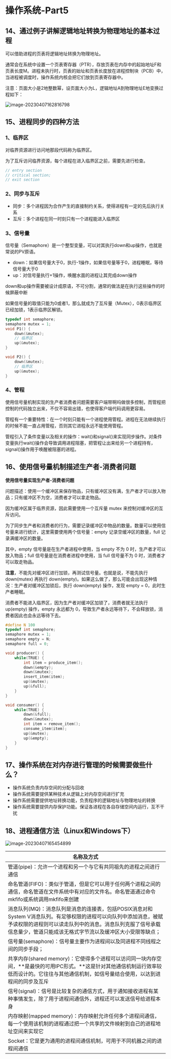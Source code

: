 # 操作系统-Part5

## 14、通过例子讲解逻辑地址转换为物理地址的基本过程

可以借助进程的页表将逻辑地址转换为物理地址。

通常会在系统中设置一个页表寄存器（PTR），存放页表在内存中的起始地址F和页表长度M。进程未执行时，页表的始址和页表长度放在进程控制块（PCB）中，当进程被调度时，操作系统内核会把它们放到页表寄存器中。

注意：页面大小是2地整数幂，设页面大小为L，逻辑地址A到物理地址E地变换过程如下：

![image-20230407162816798](https://happygoing.oss-cn-beijing.aliyuncs.com/img/image-20230407162816798.png)

## 15、进程同步的四种方法

### 1、临界区

对临界资源进行访问地那段代码称为临界区。

为了互斥访问临界资源，每个进程在进入临界区之前，需要先进行检查。

```C++
// entry section
// critical section;
// exit section
```

### 2、同步与互斥

- 同步：多个进程因为合作产生的直接制约关系，使得进程有一定的先后执行关系
- 互斥：多个进程在同一时刻只有一个进程能进入临界区

### 3、信号量

信号量（Semaphore）是一个整型变量，可以对其执行down和up操作，也就是常说的PV原语。

- down：如果信号量大于0，执行-1操作，如果信号量等于0，进程睡眠，等待信号量大于0
- up：对信号量执行+1操作，唤醒水面的进程让其完成down操作

down和up操作需要被设计成原语，不可分割，通常的做法是在执行这些操作的时候屏蔽中断

如果信号量的取值只能为0或者1，那么就成为了互斥量（Mutex），0表示临界区已经加锁，1表示临界区解锁。

```C
typedef int semaphore;
semaphore mutex = 1;
void P1() {
    down(&mutex);
    // 临界区
    up(&mutex);
}

void P2() {
    down(&mutex);
    // 临界区
    up(&mutex);
}
```

### 4、管程

使用信号量机制实现的生产者消费者问题需要客户端带啊吗做很多控制，而管程把控制的代码独立出来，不仅不容易出错，也使得客户端代码调用更容易。

管程有一个重要特性：在一个时刻只能有一个进程使用管程。进程在无法继续执行的时候不能一直占用管程，否则其它进程永远不能使用管程。

管程引入了条件变量以及相关的操作：wait()和signal()来实现同步操作。对条件变量执行wait()操作会导致调用进程阻塞，把管程让出来给另一个进程持有，signal()操作用于唤醒被阻塞的进程。

## 16、使用信号量机制描述生产者-消费者问题

**使用信号量实现生产者-消费者问题**

问题描述：使用一个缓冲区来保存物品，只有缓冲区没有满，生产者才可以放入物品；只有缓冲区不为空，消费者才可以拿走物品。

因为缓冲区属于临界资源，因此需要使用一个互斥量 mutex 来控制对缓冲区的互斥访问。

为了同步生产者和消费者的行为，需要记录缓冲区中物品的数量。数量可以使用信号量来进行统计，这里需要使用两个信号量：empty 记录空缓冲区的数量，full 记录满缓冲区的数量。

其中，empty 信号量是在生产者进程中使用，当 empty 不为 0 时，生产者才可以放入物品；full 信号量是在消费者进程中使用，当 full 信号量不为 0 时，消费者才可以取走物品。

**注意**，不能先对缓冲区进行加锁，再测试信号量。也就是说，不能先执行 down(mutex) 再执行 down(empty)。如果这么做了，那么可能会出现这种情况：生产者对缓冲区加锁后，执行 down(empty) 操作，发现 empty = 0，此时生产者睡眠。

消费者不能进入临界区，因为生产者对缓冲区加锁了，消费者就无法执行 up(empty) 操作，empty 永远都为 0，导致生产者永远等待下，不会释放锁，消费者因此也会永远等待下去。

```c
#define N 100
typedef int semaphore;
semaphore mutex = 1;
semaphore empty = N;
semaphore full = 0;

void producer() {
    while(TRUE) {
        int item = produce_item();
        down(&empty);
        down(&mutex);
        insert_item(item);
        up(&mutex);
        up(&full);
    }
}

void consumer() {
    while(TRUE) {
        down(&full);
        down(&mutex);
        int item = remove_item();
        consume_item(item);
        up(&mutex);
        up(&empty);
    }
}
```

## 17、操作系统在对内存进行管理的时候需要做些什么？

- 操作系统负责内存空间的分配与回收
- 操作系统需要提供某种技术从逻辑上对内存空间进行扩充
- 操作系统需要提供地址转换功能，负责程序的逻辑地址与物理地址的转换
- 操作系统需要提供内存保护功能。保证各进程在各自存储空间内运行，互不干扰

## 18、进程通信方法（Linux和Windows下）

![image-20230407165454899](https://happygoing.oss-cn-beijing.aliyuncs.com/img/image-20230407165454899.png)

| 名称及方式                                                   |
| ------------------------------------------------------------ |
| 管道(pipe)：允许一个进程和另一个与它有共同祖先的进程之间进行通信 |
| 命名管道(FIFO)：类似于管道，但是它可以用于任何两个进程之间的通信，命名管道在文件系统中有对应的文件名。命名管道通过命令mkfifo或系统调用mkfifo来创建 |
| 消息队列(MQ)：消息队列是消息的连接表，包括POSIX消息对和System V消息队列。有足够权限的进程可以向队列中添加消息，被赋予读权限的进程则可以读走队列中的消息。消息队列克服了信号承载信息量少，管道只能成该无格式字节流以及缓冲区大小受限等缺点； |
| 信号量(semaphore)：信号量主要作为进程间以及同进程不同线程之间的同步手段； |
| 共享内存(shared memory)：它使得多个进程可以访问同一块内存空间，**是最快的可用IPC形式。**这是针对其他通信机制运行效率较低而设计的。它往往与其他通信机制，如信号量结合使用，以达到进程间的同步及互斥 |
| 信号(signal)：信号是比较复杂的通信方式，用于通知接收进程有某种事情发生，除了用于进程间通信外，进程还可以发送信号给进程本身 |
| 内存映射(mapped memory)：内存映射允许任何多个进程间通信，每一个使用该机制的进程通过把一个共享的文件映射到自己的进程地址空间来实现它 |
| Socket：它是更为通用的进程间通信机制，可用于不同机器之间的进程间通信 |
